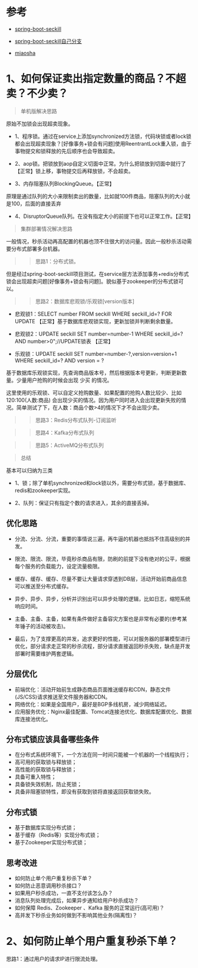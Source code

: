 

# 参考

- [spring-boot-seckill](https://gitee.com/52itstyle/spring-boot-seckill)

- [spring-boot-seckill自己分支](https://gitee.com/2016shuai/spring-boot-seckill/tree/20200101/)

- [miaosha](https://github.com/lishuai2016/miaosha/tree/b_f_master_20200101)


# 1、如何保证卖出指定数量的商品？不超卖？不少卖？

> 单机版解决思路

原始不加锁会出现超卖现象。

- 1、程序锁。通过在service上添加synchronized方法锁，代码块锁或者lock锁都会出现超卖现象？[好像事务+锁会有问题]使用ReentrantLock重入锁，由于事物提交和锁释放的先后顺序也会导致超卖。

- 2、aop锁。把锁放到aop自定义切面中正常。为什么把锁放到切面中就行了【正常】锁上移，事物提交后再释放锁，不会超卖。

- 3、内存阻塞队列BlockingQueue。【正常】

原理是通过队列的大小来限制卖出的数量，比如就100件商品，阻塞队列的大小就是100，后面的直接丢弃

- 4、DisruptorQueue队列。在没有指定大小的前提下也可以正常工作。【正常】



> 集群部署情况解决思路

一般情况，秒杀活动再高配置的机器也顶不住很大的访问量。因此一般秒杀活动需要分布式部署多台机器。

>> 思路1：分布式锁。

但是经过spring-boot-seckill项目测试，在service层方法添加事务+redis分布式锁会出现超卖问题[好像事务+锁会有问题]。貌似基于zookeeper的分布式锁可以。

>> 思路2：数据库悲观锁/乐观锁[version版本]

- 悲观锁1：SELECT number FROM seckill WHERE seckill_id=? FOR UPDATE   【正常】基于数据库悲观锁实现，更新加锁并判断剩余数量。

- 悲观锁2：UPDATE seckill  SET number=number-1 WHERE seckill_id=? AND number>0";//UPDATE锁表 【正常】

- 乐观锁：UPDATE seckill  SET number=number-?,version=version+1 WHERE seckill_id=? AND version = ?

基于数据库乐观锁实现，先查询商品版本号，然后根据版本号更新，判断更新数量。少量用户抢购的时候会出现 少买 的情况。

这里使用的乐观锁、可以自定义抢购数量、如果配置的抢购人数比较少、比如120:100(人数:商品) 会出现少买的情况。因为用户同时进入会出现更新失败的情况。简单测试了下，在人数：商品个数>4的情况下才不会出现少卖。


>> 思路3：Redis分布式队列-订阅监听


>> 思路4：Kafka分布式队列


>> 思路5：ActiveMQ分布式队列


> 总结

基本可以归纳为三类

- 1、锁；除了单机synchronized和lock锁以外，需要分布式锁，基于数据库、redis和zookeeper实现。

- 2、队列：保证只有指定个数的请求进入，其余的直接丢掉。



## 优化思路

- 分流、分流、分流，重要的事情说三遍，再牛逼的机器也抵挡不住高级别的并发。

- 限流、限流、限流，毕竟秒杀商品有限，防刷的前提下没有绝对的公平，根据每个服务的负载能力，设定流量极限。

- 缓存、缓存、缓存、尽量不要让大量请求穿透到DB层，活动开始前商品信息可以推送至分布式缓存。

- 异步、异步、异步，分析并识别出可以异步处理的逻辑，比如日志，缩短系统响应时间。

- 主备、主备、主备，如果有条件做好主备容灾方案也是非常有必要的(参考某年锤子的活动被攻击)。

- 最后，为了支撑更高的并发，追求更好的性能，可以对服务器的部署模型进行优化，部分请求走正常的秒杀流程，部分请求直接返回秒杀失败，缺点是开发部署时需要维护两套逻辑。


## 分层优化

- 前端优化：活动开始前生成静态商品页面推送缓存和CDN，静态文件(JS/CSS)请求推送至文件服务器和CDN。
- 网络优化：如果是全国用户，最好是BGP多线机房，减少网络延迟。
- 应用服务优化：Nginx最佳配置、Tomcat连接池优化、数据库配置优化、数据库连接池优化。



## 分布式锁应该具备哪些条件

- 在分布式系统环境下，一个方法在同一时间只能被一个机器的一个线程执行； 
- 高可用的获取锁与释放锁； 
- 高性能的获取锁与释放锁； 
- 具备可重入特性； 
- 具备锁失效机制，防止死锁； 
- 具备非阻塞锁特性，即没有获取到锁将直接返回获取锁失败。

## 分布式锁

- 基于数据库实现分布式锁； 
- 基于缓存（Redis等）实现分布式锁； 
- 基于Zookeeper实现分布式锁；

## 思考改进

- 如何防止单个用户重复秒杀下单？
- 如何防止恶意调用秒杀接口？
- 如果用户秒杀成功，一直不支付该怎么办？
- 消息队列处理完成后，如果异步通知给用户秒杀成功？
- 如何保障 Redis、Zookeeper 、Kafka 服务的正常运行(高可用)？
- 高并发下秒杀业务如何做到不影响其他业务(隔离性)？


# 2、如何防止单个用户重复秒杀下单？

思路1：通过用户的请求IP进行限流处理。